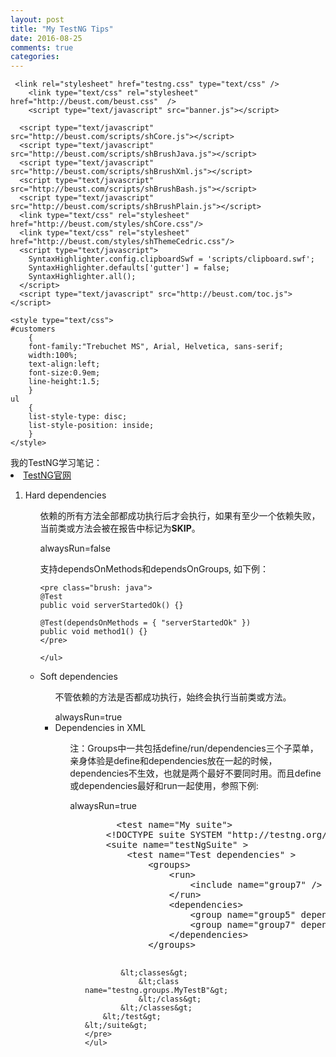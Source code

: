 ```yaml
---
layout: post
title: "My TestNG Tips"
date: 2016-08-25
comments: true
categories:
---
```


<head>
	<meta http-equiv="Content-Type" content="text/html; charset=utf-8" />
	
	 <link rel="stylesheet" href="testng.css" type="text/css" />
        <link type="text/css" rel="stylesheet" href="http://beust.com/beust.css"  />
        <script type="text/javascript" src="banner.js"></script>

      <script type="text/javascript" src="http://beust.com/scripts/shCore.js"></script>
      <script type="text/javascript" src="http://beust.com/scripts/shBrushJava.js"></script>
      <script type="text/javascript" src="http://beust.com/scripts/shBrushXml.js"></script>
      <script type="text/javascript" src="http://beust.com/scripts/shBrushBash.js"></script>
      <script type="text/javascript" src="http://beust.com/scripts/shBrushPlain.js"></script>
      <link type="text/css" rel="stylesheet" href="http://beust.com/styles/shCore.css"/>
      <link type="text/css" rel="stylesheet" href="http://beust.com/styles/shThemeCedric.css"/>
      <script type="text/javascript">
        SyntaxHighlighter.config.clipboardSwf = 'scripts/clipboard.swf';
        SyntaxHighlighter.defaults['gutter'] = false;
        SyntaxHighlighter.all();
      </script>
      <script type="text/javascript" src="http://beust.com/toc.js"></script>
	  
	<style type="text/css">
	#customers
		{
		font-family:"Trebuchet MS", Arial, Helvetica, sans-serif;
		width:100%;
		text-align:left;
		font-size:0.9em;
		line-height:1.5;
		}
	ul
		{
		list-style-type: disc;
		list-style-position: inside;		
		}
	</style>
</head>

<div class="css-full-post-content js-full-post-content" id="customers">
我的TestNG学习笔记：
<li><a href="http://testng.org/doc/documentation-main.html#annotations"> TestNG官网</a></li>

<ol>
<li>Hard dependencies</li>
	<ul>
	依赖的所有方法全部都成功执行后才会执行，如果有至少一个依赖失败，当前类或方法会被在报告中标记为<b>SKIP</b>。
	</ul>
	<ul>
	alwaysRun=false
	</ul>
	<ul>
	支持dependsOnMethods和dependsOnGroups, 如下例：
	
	<pre class="brush: java">
	@Test
	public void serverStartedOk() {}

	@Test(dependsOnMethods = { "serverStartedOk" })
	public void method1() {}
	</pre>
	
	</ul>
	
<li>Soft dependencies</li>
	<ul>
	不管依赖的方法是否都成功执行，始终会执行当前类或方法。
	</ul>
	<ul>
	alwaysRun=true

<li>Dependencies in XML</li>
	<ul>
	注：Groups中一共包括define/run/dependencies三个子菜单，亲身体验是define和dependencies放在一起的时候，dependencies不生效，也就是两个最好不要同时用。而且define或dependencies最好和run一起使用，参照下例:
	</ul>
	<ul>
	alwaysRun=true
	<ul>
	<pre class="brush: xml">
	  &lt;test name="My suite"&gt;
	&lt;!DOCTYPE suite SYSTEM "http://testng.org/testng-1.0.dtd" &gt;
	&lt;suite name="testNgSuite" &gt;
		&lt;test name="Test dependencies" &gt;
			&lt;groups&gt;
				&lt;run&gt;
					&lt;include name="group7" /&gt;
				&lt;/run&gt;
				&lt;dependencies&gt;
					&lt;group name="group5" depends-on="group2 group4" /&gt;
					&lt;group name="group7" depends-on="group5 group6" /&gt;
				&lt;/dependencies&gt;
			&lt;/groups&gt;
			
			&lt;classes&gt;
				&lt;class name="testng.groups.MyTestB"&gt;
				&lt;/class&gt;
			&lt;/classes&gt;
		&lt;/test&gt;
	&lt;/suite&gt;
	</pre>
	</ul>	
</ol>
</div>	